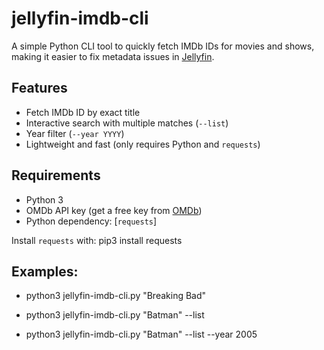 # jellyfin-imdb-cli

A simple Python CLI tool to quickly fetch IMDb IDs for movies and shows, making it easier to fix metadata issues in [Jellyfin](https://jellyfin.org/).

## Features
- Fetch IMDb ID by exact title
- Interactive search with multiple matches (`--list`)
- Year filter (`--year YYYY`)
- Lightweight and fast (only requires Python and `requests`)

## Requirements
- Python 3
- OMDb API key (get a free key from [OMDb](https://www.omdbapi.com))
- Python dependency: [`requests`]

Install `requests` with:
pip3 install requests
## Examples:
  - python3 jellyfin-imdb-cli.py "Breaking Bad"
  
 -  python3 jellyfin-imdb-cli.py "Batman" --list
  
  - python3 jellyfin-imdb-cli.py "Batman" --list --year 2005
